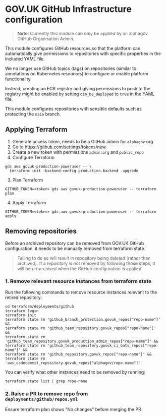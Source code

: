 # GOV.UK GitHub Infrastructure configuration

> **Note**: Currently this module can only be applied by an alphagov GitHub
Organisation Admin.

This module configures GitHub resources so that the platform can automatically give permissions to
repositories with specific properties in the included YAML file.

We no longer use GitHub topics (tags) on repositories (similar to
annotations on Kubernetes resources) to configure or enable platform functionality.

Instead, creating an ECR registry and giving permissions to push to the
registry might be enabled by setting `can_be_deployed` to `true` in the YAML file.

This module configures repositories with sensible defaults such as
protecting the `main` branch.

## Applying Terraform

1. Generate access token, needs to be a GitHub admin for `alphagov` org
  1. Go to https://github.com/settings/tokens/new
  2. Create a new token with permissions `admin:org` and `public_repo`
2. Configure Terraform
  ```shell
  gds aws govuk-production-poweruser -- \
    terraform init -backend-config production.backend -upgrade
  ```
3. Plan Terraform
  ```shell
  GITHUB_TOKEN=<token> gds aws govuk-production-poweruser -- terraform plan
  ```
4. Apply Terraform
  ```shell
  GITHUB_TOKEN=<token> gds aws govuk-production-poweruser -- terraform apply
  ```

## Removing repositories

Before an archived repository can be removed from GOV.UK GitHub configuration, it needs to be manually removed from terraform state. 

> Failing to do so will result in repository being deleted (rather than archived). If a repository is not removed by following those steps, it will be un-archived when the GitHub configuration is applied. 

### 1. Remove relevant resource instances from terraform state

Run the following commands to remove resource instances relevant to the retired repository:

```
cd terraform/deployments/github
terraform login
terraform init
terraform state rm 'github_branch_protection.govuk_repos["repo-name"]' &&
terraform state rm 'github_team_repository.govuk_repos["repo-name"]' &&
terraform state rm 'github_team_repository.govuk_production_admin_repos["repo-name"]' &&
terraform state rm 'github_team_repository.govuk_ci_bots_repos["repo-name"]' &&
terraform state rm 'github_repository.govuk_repos["repo-name"]' &&
terraform state rm 'aws_codecommit_repository.govuk_repos["alphagov/repo-name"]'
```

You can verify what other instances need to be removed by running:
```
terraform state list | grep repo-name
```

### 2. Raise a PR to remove repo from `deployments/github/repos.yml`

Ensure terraform plan shows "No changes" before merging the PR.